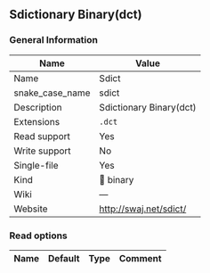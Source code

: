 
## Sdictionary Binary(dct) ##

### General Information ###
Name | Value
---- | -------
Name | Sdict
snake_case_name | sdict
Description | Sdictionary Binary(dct)
Extensions | `.dct`
Read support | Yes
Write support | No
Single-file | Yes
Kind | 🔢 binary
Wiki | ―
Website | http://swaj.net/sdict/


### Read options ###
Name | Default | Type | Comment
---- | ------- | ---- | -------

